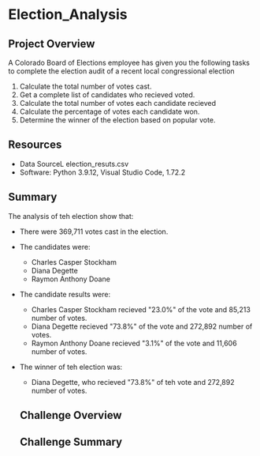 # Election_Analysis

## Project Overview
A Colorado Board of Elections employee has given you the following tasks to complete the election audit of a recent local congressional election

1. Calculate the total number of votes cast.
2. Get a complete list of candidates who recieved voted.
3. Calculate the total number of votes each candidate recieved
4. Calculate the percentage of votes each candidate won.
5. Determine the winner of the election based on popular vote.

## Resources
- Data SourceL election_resuts.csv
- Software: Python 3.9.12, Visual Studio Code, 1.72.2

## Summary
The analysis of teh election show that:
- There were 369,711 votes cast in the election.
- The candidates were:
  - Charles Casper Stockham
  - Diana Degette
  - Raymon Anthony Doane
- The candidate results were:
  -  Charles Casper Stockham recieved "23.0%" of the vote and 85,213 number of votes.
  - Diana Degette recieved "73.8%" of the vote and 272,892 number of votes.
  - Raymon Anthony Doane recieved "3.1%" of the vote and 11,606 number of votes.
- The winner of teh election was:
  - Diana Degette, who recieved "73.8%" of teh vote and 272,892 number of votes.
  
  ## Challenge Overview
  
  ## Challenge Summary
